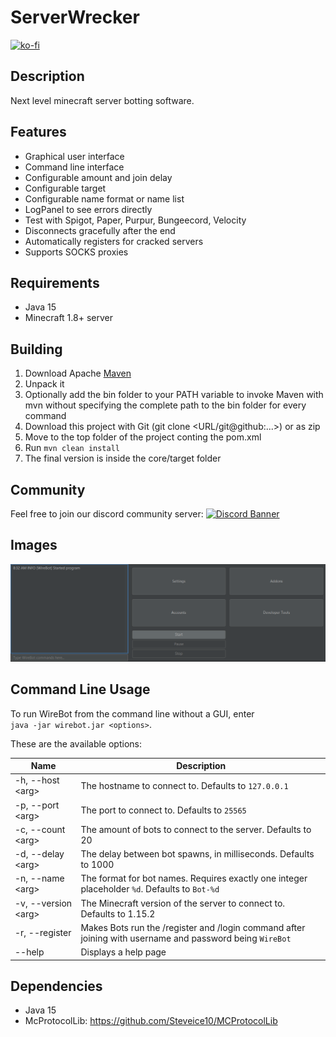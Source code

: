 # ServerWrecker

[![ko-fi](https://ko-fi.com/img/githubbutton_sm.svg)](https://ko-fi.com/G2G51M2RK)

## Description

Next level minecraft server botting software.

## Features

* Graphical user interface
* Command line interface
* Configurable amount and join delay
* Configurable target
* Configurable name format or name list
* LogPanel to see errors directly
* Test with Spigot, Paper, Purpur, Bungeecord, Velocity
* Disconnects gracefully after the end
* Automatically registers for cracked servers
* Supports SOCKS proxies

## Requirements

* Java 15
* Minecraft 1.8+ server

## Building

1. Download Apache [Maven](https://maven.apache.org/download.cgi)
2. Unpack it
3. Optionally add the bin folder to your PATH variable to invoke Maven with mvn without specifying the complete path to
   the bin folder for every command
4. Download this project with Git (git clone <URL/git@github:...>) or as zip
5. Move to the top folder of the project conting the pom.xml
6. Run `mvn clean install`
7. The final version is inside the core/target folder

## Community
Feel free to join our discord community server:
[![Discord Banner](https://discord.com/api/guilds/875362748756787210/widget.png?style=banner2)](https://discord.gg/d8A4RgxfjM)

## Images

![Gui](./images/img.png)

## Command Line Usage

To run WireBot from the command line without a GUI, enter  
`java -jar wirebot.jar <options>`.

These are the available options:

| Name                  | Description                                                                                                   |
|-----------------------|---------------------------------------------------------------------------------------------------------------|
| -h, --host \<arg\>    | The hostname to connect to. Defaults to `127.0.0.1`                                                           |
| -p, --port \<arg\>    | The port to connect to. Defaults to `25565`                                                                   |
| -c, --count \<arg\>   | The amount of bots to connect to the server. Defaults to 20                                                   |
| -d, --delay \<arg\>   | The delay between bot spawns, in milliseconds. Defaults to 1000                                               |
| -n, --name \<arg\>    | The format for bot names. Requires exactly one integer placeholder `%d`. Defaults to `Bot-%d`                 |
| -v, --version \<arg\> | The Minecraft version of the server to connect to. Defaults to 1.15.2                                         |
| -r, --register        | Makes Bots run the /register and /login command after joining with username and password being `WireBot` |
| --help                | Displays a help page                                                                                          |

## Dependencies

* Java 15
* McProtocolLib: https://github.com/Steveice10/MCProtocolLib
